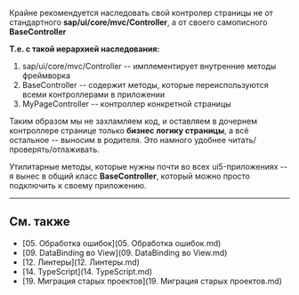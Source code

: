 Крайне рекомендуется наследовать свой контролер страницы не от стандартного **sap/ui/core/mvc/Controller**, а от своего самописного **BaseController**

**Т.е. с такой иерархией наследования:** 
1. sap/ui/core/mvc/Controller -- имплементирует внутренние методы фреймворка
2. BaseController -- содержит методы, которые переиспользуются всеми контроллерами в приложении
3. MyPageController -- контроллер конкретной страницы

Таким образом мы не захламляем код, и оставляем в дочернем контроллере странице только **бизнес логику страницы**, а всё остальное -- выносим в родителя. Это намного удобнее читать/проверять/отлаживать. 

Утилитарные методы, которые нужны почти во всех ui5-приложениях -- я вынес в общий класс **BaseController**, который можно просто подключить к своему приложению. 

---

## См. также
- [05. Обработка ошибок](05. Обработка ошибок.md)
- [09. DataBinding во View](09. DataBinding во View.md)
- [12. Линтеры](12. Линтеры.md)
- [14. TypeScript](14. TypeScript.md)
- [19. Миграция старых проектов](19. Миграция старых проектов.md) 